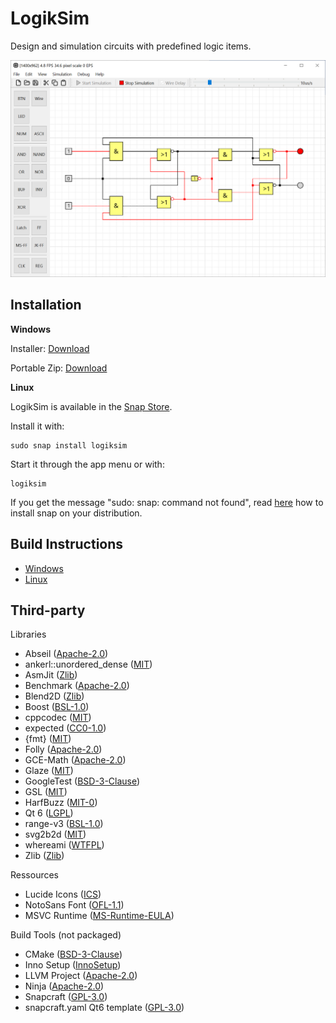 # LogikSim

Design and simulation circuits with predefined logic items.

![jk-flip-flop](example_circuits/2.1.0/jk-flip-flop.PNG)



## Installation

**Windows**

Installer: [Download](https://github.com/christianbrugger/logiksim/releases/download/2.1.0/LogikSim_2.1.0_win_x64.exe)

Portable Zip: [Download](https://github.com/christianbrugger/logiksim/releases/download/2.1.0/LogikSim_2.1.0_win_x64_portable.zip)

**Linux**

LogikSim is available in the [Snap Store](https://snapcraft.io/logiksim).

Install it with:
```
sudo snap install logiksim
```
Start it through the app menu or with:
```
logiksim
```

If you get the message "sudo: snap: command not found", read [here](https://snapcraft.io/docs/installing-snapd) how to install snap on your distribution.



## Build Instructions

* [Windows](documentation/build_windows.md)
* [Linux](documentation/build_windows.md)



## Third-party

Libraries

* Abseil ([Apache-2.0](https://github.com/abseil/abseil-cpp?tab=Apache-2.0-1-ov-file))
* ankerl::unordered_dense ([MIT](https://github.com/martinus/unordered_dense?tab=MIT-1-ov-file))
* AsmJit ([Zlib](https://github.com/asmjit/asmjit?tab=Zlib-1-ov-file))
* Benchmark ([Apache-2.0](https://github.com/google/benchmark?tab=Apache-2.0-1-ov-file))
* Blend2D ([Zlib](https://github.com/blend2d/blend2d?tab=Zlib-1-ov-file))
* Boost ([BSL-1.0](https://github.com/boostorg/boost?tab=BSL-1.0-1-ov-file))
* cppcodec ([MIT](https://github.com/tplgy/cppcodec?tab=MIT-1-ov-file))
* expected ([CC0-1.0](https://github.com/TartanLlama/expected?tab=CC0-1.0-1-ov-file))
* {fmt} ([MIT](https://github.com/fmtlib/fmt?tab=License-1-ov-file))
* Folly ([Apache-2.0](https://github.com/facebook/folly?tab=Apache-2.0-1-ov-file))
* GCE-Math ([Apache-2.0](https://github.com/kthohr/gcem?tab=Apache-2.0-1-ov-file))
* Glaze ([MIT](https://github.com/stephenberry/glaze?tab=MIT-1-ov-file))
* GoogleTest ([BSD-3-Clause](https://github.com/google/googletest?tab=BSD-3-Clause-1-ov-file))
* GSL ([MIT](https://github.com/microsoft/GSL?tab=License-1-ov-file))
* HarfBuzz ([MIT-0](https://github.com/harfbuzz/harfbuzz?tab=License-1-ov-file))
* Qt 6 ([LGPL](http://doc.qt.io/qt-6/lgpl.html))
* range-v3 ([BSL-1.0](https://github.com/ericniebler/range-v3?tab=License-1-ov-file))
* svg2b2d ([MIT](https://github.com/Wiladams/svg2b2d?tab=MIT-1-ov-file))
* whereami ([WTFPL](https://github.com/gpakosz/whereami?tab=License-2-ov-file))
* Zlib ([Zlib](https://github.com/madler/zlib?tab=License-1-ov-file))

Ressources

* Lucide Icons ([ICS](https://github.com/lucide-icons/lucide?tab=ISC-1-ov-file))
* NotoSans Font ([OFL-1.1](https://github.com/notofonts/latin-greek-cyrillic?tab=OFL-1.1-1-ov-file))
* MSVC Runtime ([MS-Runtime-EULA](https://visualstudio.microsoft.com/license-terms/vs2022-cruntime/))

Build Tools (not packaged)

* CMake ([BSD-3-Clause](https://github.com/Kitware/CMake?tab=License-1-ov-file))
* Inno Setup ([InnoSetup](https://github.com/jrsoftware/issrc?tab=License-1-ov-file))
* LLVM Project ([Apache-2.0](https://github.com/llvm/llvm-project?tab=License-1-ov-file))
* Ninja ([Apache-2.0](https://github.com/ninja-build/ninja?tab=Apache-2.0-1-ov-file))
* Snapcraft ([GPL-3.0](https://github.com/canonical/snapcraft?tab=GPL-3.0-1-ov-file))
* snapcraft.yaml Qt6 template ([GPL-3.0](https://github.com/telegramdesktop/tdesktop/tree/dev?tab=License-1-ov-file))
